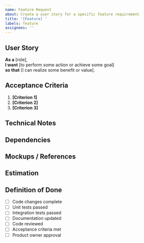 ```yaml
---
name: Feature Request
about: Create a user story for a specific feature requirement
title: '[Feature] '
labels: feature
assignees: ''
---
```


## User Story

**As a** [role],  
**I want** [to perform some action or achieve some goal]  
**so that** [I can realize some benefit or value].

## Acceptance Criteria

1. **[Criterion 1]**
2. **[Criterion 2]**
3. **[Criterion 3]**

## Technical Notes
<!-- Any implementation details, API references, or other technical considerations -->

## Dependencies
<!-- List any dependencies on other stories, epics, or requirements -->

## Mockups / References
<!-- Include any mockups, wireframes, or reference materials -->

## Estimation
<!-- Story point estimate or time estimate if available -->

## Definition of Done
- [ ] Code changes complete
- [ ] Unit tests passed
- [ ] Integration tests passed
- [ ] Documentation updated
- [ ] Code reviewed
- [ ] Acceptance criteria met
- [ ] Product owner approval
